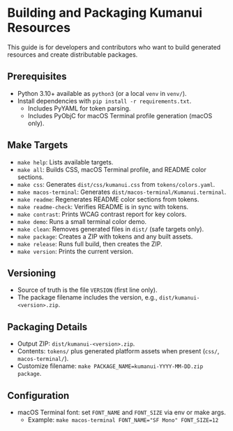 # Building and Packaging Kumanui Resources

This guide is for developers and contributors who want to build generated resources and create distributable packages.

## Prerequisites

- Python 3.10+ available as `python3` (or a local `venv` in `venv/`).
- Install dependencies with `pip install -r requirements.txt`.
  - Includes PyYAML for token parsing.
  - Includes PyObjC for macOS Terminal profile generation (macOS only).

## Make Targets

- `make help`: Lists available targets.
- `make all`: Builds CSS, macOS Terminal profile, and README color sections.
- `make css`: Generates `dist/css/kumanui.css` from `tokens/colors.yaml`.
- `make macos-terminal`: Generates `dist/macos-terminal/Kumanui.terminal`.
- `make readme`: Regenerates README color sections from tokens.
- `make readme-check`: Verifies README is in sync with tokens.
- `make contrast`: Prints WCAG contrast report for key colors.
- `make demo`: Runs a small terminal color demo.
- `make clean`: Removes generated files in `dist/` (safe targets only).
- `make package`: Creates a ZIP with tokens and any built assets.
- `make release`: Runs full build, then creates the ZIP.
- `make version`: Prints the current version.

## Versioning

- Source of truth is the file `VERSION` (first line only).
- The package filename includes the version, e.g., `dist/kumanui-<version>.zip`.

## Packaging Details

- Output ZIP: `dist/kumanui-<version>.zip`.
- Contents: `tokens/` plus generated platform assets when present (`css/`, `macos-terminal/`).
- Customize filename: `make PACKAGE_NAME=kumanui-YYYY-MM-DD.zip package`.

## Configuration

- macOS Terminal font: set `FONT_NAME` and `FONT_SIZE` via env or make args.
  - Example: `make macos-terminal FONT_NAME="SF Mono" FONT_SIZE=12`

